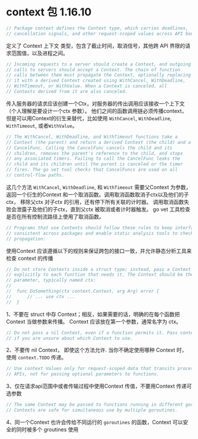 <!--
 * @Author: 27
 * @LastEditors: 27
 * @Date: 2022-03-21 14:58:44
 * @LastEditTime: 2022-03-22 01:18:56
 * @FilePath: /let-sGo/source_code_read/go-ctx-1.16.10/context-learn.md
 * @description: type some description
-->
# context 包 1.16.10

```go
// Package context defines the Context type, which carries deadlines,
// cancellation signals, and other request-scoped values across API boundaries and between processes.
```
定义了 Context 上下文 类型，包含了截止时间，取消信号，其他跨 API 界限的请求范围值，以及进程之间。

```go
// Incoming requests to a server should create a Context, and outgoing
// calls to servers should accept a Context. The chain of function
// calls between them must propagate the Context, optionally replacing
// it with a derived Context created using WithCancel, WithDeadline,
// WithTimeout, or WithValue. When a Context is canceled, all
// Contexts derived from it are also canceled.
```
传入服务器的请求应该创建一个Ctx，对服务器的传出调用应该接收一个上下文（个人理解是要设计一个ctx 参数）。
他们之间的函数调用链必须传播context，但是可以用Context的衍生来替代，比如使用 `WithCancel`, `WithDeadline`,
`WithTimeout`, 或者`WithValue`。


```go
// The WithCancel, WithDeadline, and WithTimeout functions take a
// Context (the parent) and return a derived Context (the child) and a
// CancelFunc. Calling the CancelFunc cancels the child and its
// children, removes the parent's reference to the child, and stops
// any associated timers. Failing to call the CancelFunc leaks the
// child and its children until the parent is canceled or the timer
// fires. The go vet tool checks that CancelFuncs are used on all
// control-flow paths.
```
这几个方法 `WithCancel`, `WithDeadline`, 和 `WithTimeout` 需要父Context 为参数，
返回一个衍生的Context 和一个取消函数。调用取消函数取消子ctx以及他们的子ctx，
移除父ctx 对子ctx 的引用，还有停下所有关联的计时器。
调用取消函数失败会泄露子及他们的子ctx，直到父ctx 被取消或者计时器触发。
go vet 工具检查是否在所有控制流路径上使用了取消函数。

```go
// Programs that use Contexts should follow these rules to keep interfaces
// consistent across packages and enable static analysis tools to check context
// propagation:
```
使用Context 应该遵循以下的规则来保证跨包的接口一致，并允许静态分析工具来检查 context 的传播

```go
// Do not store Contexts inside a struct type; instead, pass a Context
// explicitly to each function that needs it. The Context should be the first
// parameter, typically named ctx:
//
// 	func DoSomething(ctx context.Context, arg Arg) error {
// 		// ... use ctx ...
// 	}
```
1、不要在 struct 中存 Context；相反，如果需要的话，明确的在每个函数把 Context 当做参数来传播。
Context 应该放在第一个参数，通常名字为 ctx。

```go
// Do not pass a nil Context, even if a function permits it. Pass context.TODO
// if you are unsure about which Context to use.
```
2、不要传 nil Context， 即使这个方法允许. 当你不确定使用哪种 Context 时，使用 `context.TODO`
传递。

```go
// Use context Values only for request-scoped data that transits processes and
// APIs, not for passing optional parameters to functions.
```
3、仅在请求api范围中或者传输过程中使用Context 传值，不要用Context 传递可选参数

```go
// The same Context may be passed to functions running in different goroutines;
// Contexts are safe for simultaneous use by multiple goroutines.
```
4、同一个Context 也许会传给不同运行的 `goroutines` 的函数，Context 可以安全的同时被多个 groutines 使用
